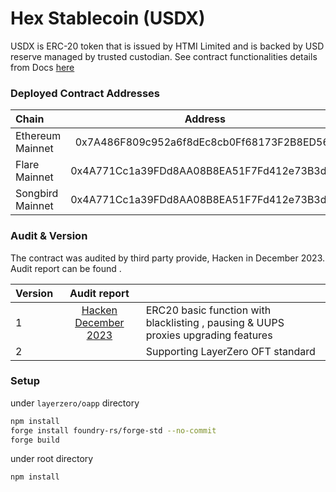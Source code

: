 
# Hex Stablecoin (USDX)

USDX is ERC-20 token that is issued by HTMI Limited and is backed by USD reserve managed by trusted custodian.
See contract functionalities details from Docs [here](./doc/token_design.md)

### Deployed Contract Addresses

|        Chain       |                  Address                   |  Version  |
|:-------------------|:------------------------------------------:|:----------|
| Ethereum Mainnet   | 0x7A486F809c952a6f8dEc8cb0Ff68173F2B8ED56c |     2     |
| Flare Mainnet      | 0x4A771Cc1a39FDd8AA08B8EA51F7Fd412e73B3d2B |     2     |
| Songbird Mainnet   | 0x4A771Cc1a39FDd8AA08B8EA51F7Fd412e73B3d2B |     1     |

### Audit & Version

The contract was audited by third party provide, Hacken in December 2023. Audit report can be found .

|  Version |              Audit report                  |          |
|:---------|:------------------------------------------:|:----------|
|     1    | [Hacken December 2023](./audit/Hex_Trust_SC_Audit_24_11_23_[SA2049]_final.pdf) |     ERC20 basic function with blacklisting , pausing & UUPS proxies upgrading features    |
|     2    |    |     Supporting LayerZero OFT standard    |

### Setup 

under `layerzero/oapp` directory
```bash
npm install
forge install foundry-rs/forge-std --no-commit
forge build
```

under root directory
```bash
npm install
```
